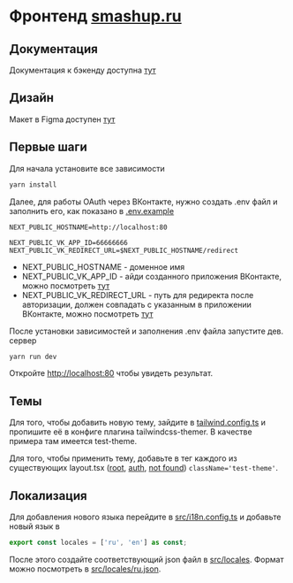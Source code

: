 # Фронтенд [smashup.ru](https://smashup.ru/)

## Документация

Документация к бэкенду доступна [тут](https://github.com/LeonidMem/SmashUp-FrontEnd/wiki)

## Дизайн

Макет в Figma доступен [тут](https://www.figma.com/file/rRag5NIqwib0N69njQFTbK/SmashUp-2.0?node-id=139%3A1473)

## Первые шаги

Для начала установите все зависимости

```bash
yarn install
```

Далее, для работы OAuth через ВКонтакте, нужно создать .env файл и заполнить его, как показано
в [.env.example](.env.example)

```env
NEXT_PUBLIC_HOSTNAME=http://localhost:80

NEXT_PUBLIC_VK_APP_ID=66666666
NEXT_PUBLIC_VK_REDIRECT_URL=$NEXT_PUBLIC_HOSTNAME/redirect
```

* NEXT_PUBLIC_HOSTNAME - доменное имя
* NEXT_PUBLIC_VK_APP_ID - айди созданного приложения ВКонтакте, можно
  посмотреть [тут](https://id.vk.com/about/business/go)
* NEXT_PUBLIC_VK_REDIRECT_URL - путь для редиректа после авторизации, должен совпадать с указанным в приложении
  ВКонтакте, можно посмотреть [тут](https://id.vk.com/about/business/go)

После установки зависимостей и заполнения .env файла запустите дев. сервер

```bash
yarn run dev
```

Откройте [http://localhost:80](http://localhost:80) чтобы увидеть результат.

## Темы

Для того, чтобы добавить новую тему, зайдите в [tailwind.config.ts](tailwind.config.ts) и пропишите её в конфиге плагина
tailwindcss-themer. В качестве примера там имеется test-theme.

Для того, чтобы применить тему, добавьте в тег <html> каждого из существующих
layout.tsx ([root](./src/app/(root)/layout.tsx), [auth](./src/app/(auth)/layout.tsx), [not found](./src/app/[...not_found]/layout.tsx)) `className='test-theme'`.

## Локализация

Для добавления нового языка перейдите в [src/i18n.config.ts](src/i18n.config.ts) и добавьте новый язык в

```ts
export const locales = ['ru', 'en'] as const;
```

После этого создайте соответствующий json файл в [src/locales](src/locales). Формат можно посмотреть
в [src/locales/ru.json](src/locales/ru.json).